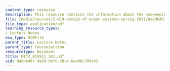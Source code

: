 ```yaml
---
content_type: resource
description: This resource contains the information about the seakeeping (I).
file: /media/courses/2-019-design-of-ocean-systems-spring-2011/0a8db4679928bbf62bc46addbc709432_MIT2_019S11_SK1.pdf
file_type: application/pdf
learning_resource_types:
- Lecture Notes
ocw_type: OCWFile
parent_title: Lecture Notes
parent_type: CourseSection
resourcetype: Document
title: MIT2_019S11_SK1.pdf
uid: 0a8db467-9928-bbf6-2bc4-6addbc709432
---
```

